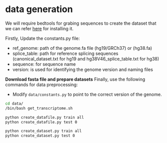 # data generation

We will require bedtools for grabing sequences to create the dataset that we can refer [here](https://bedtools.readthedocs.io/en/latest/content/installation.html) for installing it.

Firstly, Update the constants.py file:
- ref_genome: path of the genome.fa file (hg19/GRCh37) or (hg38.fa)
- splice_table: path for reference splicing sequences (canonical_dataset.txt for hg19 and hg38V46_splice_table.txt for hg38)
- sequence: for sequence name
- version: is used for identifying the genome version and naming files

__Download fasta file and prepare datasets__ Finally, use the following commands for data preprocessing:

- Modify ```data/constants.py``` to point to the correct version of the genome.

```sh
cd data/
/bin/bash get_transcriptome.sh

python create_datafile.py train all
python create_datafile.py test 0

python create_dataset.py train all
python create_dataset.py test 0
```